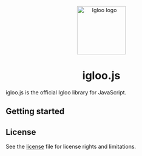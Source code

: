 <p align="center">
  <img src="https://github.com/IglooCloud/igloo.js/blob/master/IglooJSLogo.png" alt="Igloo logo" width="128"/>
</p>

<h1 align="center">igloo.js</h1>

igloo.js is the official Igloo library for JavaScript. 

## Getting started


## License

See the [license](https://github.com/IglooCloud/igloo.js/blob/master/LICENSE.md) file for license rights and limitations.
